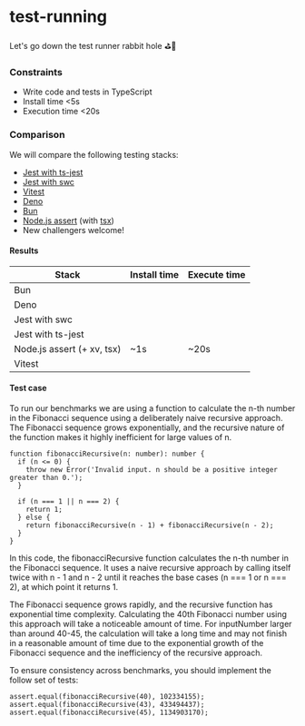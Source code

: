 # test-running

Let's go down the test runner rabbit hole ⛳️🐇

### Constraints

- Write code and tests in TypeScript
- Install time <5s
- Execution time <20s

### Comparison

We will compare the following testing stacks:

- [Jest with ts-jest](https://kulshekhar.github.io/ts-jest/docs/getting-started/installation)
- [Jest with swc](https://github.com/swc-project/jest)
- [Vitest](https://vitest.dev/)
- [Deno](https://deno.land/manual@v1.35.2/basics/testing)
- [Bun](https://bun.sh/docs/cli/test)
- [Node.js assert](https://nodejs.org/api/assert.html) (with [tsx](https://github.com/esbuild-kit/tsx))
- New challengers welcome!

#### Results

| Stack                      | Install time | Execute time |
| -------------------------- | ------------ | ------------ |
| Bun                        |              |              |
| Deno                       |              |              |
| Jest with swc              |              |              |
| Jest with ts-jest          |              |              |
| Node.js assert (+ xv, tsx) | ~1s          | ~20s         |
| Vitest                     |              |              |

#### Test case

To run our benchmarks we are using a function to calculate the n-th number in the Fibonacci sequence using a deliberately naive recursive approach. The Fibonacci sequence grows exponentially, and the recursive nature of the function makes it highly inefficient for large values of n.

```
function fibonacciRecursive(n: number): number {
  if (n <= 0) {
    throw new Error('Invalid input. n should be a positive integer greater than 0.');
  }

  if (n === 1 || n === 2) {
    return 1;
  } else {
    return fibonacciRecursive(n - 1) + fibonacciRecursive(n - 2);
  }
}
```

In this code, the fibonacciRecursive function calculates the n-th number in the Fibonacci sequence. It uses a naive recursive approach by calling itself twice with n - 1 and n - 2 until it reaches the base cases (n === 1 or n === 2), at which point it returns 1.

The Fibonacci sequence grows rapidly, and the recursive function has exponential time complexity. Calculating the 40th Fibonacci number using this approach will take a noticeable amount of time. For inputNumber larger than around 40-45, the calculation will take a long time and may not finish in a reasonable amount of time due to the exponential growth of the Fibonacci sequence and the inefficiency of the recursive approach.

To ensure consistency across benchmarks, you should implement the follow set of tests:

```
assert.equal(fibonacciRecursive(40), 102334155);
assert.equal(fibonacciRecursive(43), 433494437);
assert.equal(fibonacciRecursive(45), 1134903170);
```
